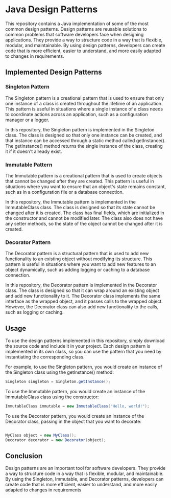 # Java Design Patterns

This repository contains a Java implementation of some of the most common design patterns. Design patterns are reusable solutions to common problems that software developers face when designing applications. They provide a way to structure code in a way that is flexible, modular, and maintainable. By using design patterns, developers can create code that is more efficient, easier to understand, and more easily adapted to changes in requirements.
## Implemented Design Patterns
###  Singleton Pattern

The Singleton pattern is a creational pattern that is used to ensure that only one instance of a class is created throughout the lifetime of an application. This pattern is useful in situations where a single instance of a class needs to coordinate actions across an application, such as a configuration manager or a logger.

In this repository, the Singleton pattern is implemented in the Singleton class. The class is designed so that only one instance can be created, and that instance can be accessed through a static method called getInstance(). The getInstance() method returns the single instance of the class, creating it if it doesn't already exist.
### Immutable Pattern

The Immutable pattern is a creational pattern that is used to create objects that cannot be changed after they are created. This pattern is useful in situations where you want to ensure that an object's state remains constant, such as in a configuration file or a database connection.

In this repository, the Immutable pattern is implemented in the ImmutableClass class. The class is designed so that its state cannot be changed after it is created. The class has final fields, which are initialized in the constructor and cannot be modified later. The class also does not have any setter methods, so the state of the object cannot be changed after it is created.
### Decorator Pattern

The Decorator pattern is a structural pattern that is used to add new functionality to an existing object without modifying its structure. This pattern is useful in situations where you want to add new features to an object dynamically, such as adding logging or caching to a database connection.

In this repository, the Decorator pattern is implemented in the Decorator class. The class is designed so that it can wrap around an existing object and add new functionality to it. The Decorator class implements the same interface as the wrapped object, and it passes calls to the wrapped object. However, the Decorator class can also add new functionality to the calls, such as logging or caching.
## Usage

To use the design patterns implemented in this repository, simply download the source code and include it in your project. Each design pattern is implemented in its own class, so you can use the pattern that you need by instantiating the corresponding class.

For example, to use the Singleton pattern, you would create an instance of the Singleton class using the getInstance() method:


```java
Singleton singleton = Singleton.getInstance();
```
To use the Immutable pattern, you would create an instance of the ImmutableClass class using the constructor:
```java
ImmutableClass immutable = new ImmutableClass("Hello, world!");
```


To use the Decorator pattern, you would create an instance of the Decorator class, passing in the object that you want to decorate:

```java

MyClass object = new MyClass();
Decorator decorator = new Decorator(object);
```
## Conclusion

Design patterns are an important tool for software developers. They provide a way to structure code in a way that is flexible, modular, and maintainable. By using the Singleton, Immutable, and Decorator patterns, developers can create code that is more efficient, easier to understand, and more easily adapted to changes in requirements
